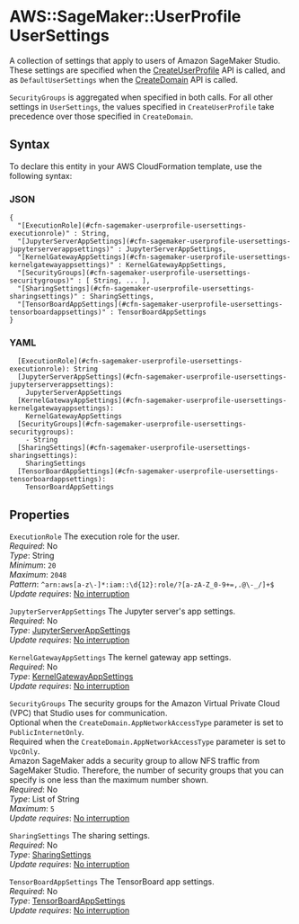 # AWS::SageMaker::UserProfile UserSettings<a name="aws-properties-sagemaker-userprofile-usersettings"></a>

A collection of settings that apply to users of Amazon SageMaker Studio\. These settings are specified when the [CreateUserProfile](https://docs.aws.amazon.com/sagemaker/latest/APIReference/API_CreateUserProfile.html) API is called, and as `DefaultUserSettings` when the [CreateDomain](https://docs.aws.amazon.com/sagemaker/latest/APIReference/API_CreateDomain.html) API is called\.

 `SecurityGroups` is aggregated when specified in both calls\. For all other settings in `UserSettings`, the values specified in `CreateUserProfile` take precedence over those specified in `CreateDomain`\.

## Syntax<a name="aws-properties-sagemaker-userprofile-usersettings-syntax"></a>

To declare this entity in your AWS CloudFormation template, use the following syntax:

### JSON<a name="aws-properties-sagemaker-userprofile-usersettings-syntax.json"></a>

```
{
  "[ExecutionRole](#cfn-sagemaker-userprofile-usersettings-executionrole)" : String,
  "[JupyterServerAppSettings](#cfn-sagemaker-userprofile-usersettings-jupyterserverappsettings)" : JupyterServerAppSettings,
  "[KernelGatewayAppSettings](#cfn-sagemaker-userprofile-usersettings-kernelgatewayappsettings)" : KernelGatewayAppSettings,
  "[SecurityGroups](#cfn-sagemaker-userprofile-usersettings-securitygroups)" : [ String, ... ],
  "[SharingSettings](#cfn-sagemaker-userprofile-usersettings-sharingsettings)" : SharingSettings,
  "[TensorBoardAppSettings](#cfn-sagemaker-userprofile-usersettings-tensorboardappsettings)" : TensorBoardAppSettings
}
```

### YAML<a name="aws-properties-sagemaker-userprofile-usersettings-syntax.yaml"></a>

```
  [ExecutionRole](#cfn-sagemaker-userprofile-usersettings-executionrole): String
  [JupyterServerAppSettings](#cfn-sagemaker-userprofile-usersettings-jupyterserverappsettings): 
    JupyterServerAppSettings
  [KernelGatewayAppSettings](#cfn-sagemaker-userprofile-usersettings-kernelgatewayappsettings): 
    KernelGatewayAppSettings
  [SecurityGroups](#cfn-sagemaker-userprofile-usersettings-securitygroups): 
    - String
  [SharingSettings](#cfn-sagemaker-userprofile-usersettings-sharingsettings): 
    SharingSettings
  [TensorBoardAppSettings](#cfn-sagemaker-userprofile-usersettings-tensorboardappsettings): 
    TensorBoardAppSettings
```

## Properties<a name="aws-properties-sagemaker-userprofile-usersettings-properties"></a>

`ExecutionRole`  <a name="cfn-sagemaker-userprofile-usersettings-executionrole"></a>
The execution role for the user\.  
*Required*: No  
*Type*: String  
*Minimum*: `20`  
*Maximum*: `2048`  
*Pattern*: `^arn:aws[a-z\-]*:iam::\d{12}:role/?[a-zA-Z_0-9+=,.@\-_/]+$`  
*Update requires*: [No interruption](https://docs.aws.amazon.com/AWSCloudFormation/latest/UserGuide/using-cfn-updating-stacks-update-behaviors.html#update-no-interrupt)

`JupyterServerAppSettings`  <a name="cfn-sagemaker-userprofile-usersettings-jupyterserverappsettings"></a>
The Jupyter server's app settings\.  
*Required*: No  
*Type*: [JupyterServerAppSettings](aws-properties-sagemaker-userprofile-jupyterserverappsettings.md)  
*Update requires*: [No interruption](https://docs.aws.amazon.com/AWSCloudFormation/latest/UserGuide/using-cfn-updating-stacks-update-behaviors.html#update-no-interrupt)

`KernelGatewayAppSettings`  <a name="cfn-sagemaker-userprofile-usersettings-kernelgatewayappsettings"></a>
The kernel gateway app settings\.  
*Required*: No  
*Type*: [KernelGatewayAppSettings](aws-properties-sagemaker-userprofile-kernelgatewayappsettings.md)  
*Update requires*: [No interruption](https://docs.aws.amazon.com/AWSCloudFormation/latest/UserGuide/using-cfn-updating-stacks-update-behaviors.html#update-no-interrupt)

`SecurityGroups`  <a name="cfn-sagemaker-userprofile-usersettings-securitygroups"></a>
The security groups for the Amazon Virtual Private Cloud \(VPC\) that Studio uses for communication\.  
Optional when the `CreateDomain.AppNetworkAccessType` parameter is set to `PublicInternetOnly`\.  
Required when the `CreateDomain.AppNetworkAccessType` parameter is set to `VpcOnly`\.  
Amazon SageMaker adds a security group to allow NFS traffic from SageMaker Studio\. Therefore, the number of security groups that you can specify is one less than the maximum number shown\.  
*Required*: No  
*Type*: List of String  
*Maximum*: `5`  
*Update requires*: [No interruption](https://docs.aws.amazon.com/AWSCloudFormation/latest/UserGuide/using-cfn-updating-stacks-update-behaviors.html#update-no-interrupt)

`SharingSettings`  <a name="cfn-sagemaker-userprofile-usersettings-sharingsettings"></a>
The sharing settings\.  
*Required*: No  
*Type*: [SharingSettings](aws-properties-sagemaker-userprofile-sharingsettings.md)  
*Update requires*: [No interruption](https://docs.aws.amazon.com/AWSCloudFormation/latest/UserGuide/using-cfn-updating-stacks-update-behaviors.html#update-no-interrupt)

`TensorBoardAppSettings`  <a name="cfn-sagemaker-userprofile-usersettings-tensorboardappsettings"></a>
The TensorBoard app settings\.  
*Required*: No  
*Type*: [TensorBoardAppSettings](aws-properties-sagemaker-userprofile-tensorboardappsettings.md)  
*Update requires*: [No interruption](https://docs.aws.amazon.com/AWSCloudFormation/latest/UserGuide/using-cfn-updating-stacks-update-behaviors.html#update-no-interrupt)
